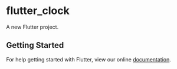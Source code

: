 # flutter_clock

A new Flutter project.

## Getting Started

For help getting started with Flutter, view our online
[documentation](https://flutter.io/).
